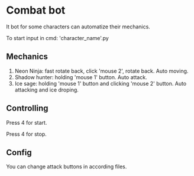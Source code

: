 # Combat bot

It bot for some characters can automatize their mechanics.

To start input in cmd: 'character_name'.py

## Mechanics
1. Neon Ninja: fast rotate back, click 'mouse 2', rotate back. Auto moving.
2. Shadow hunter: holding 'mouse 1' button. Auto attack.
3. Ice sage: holding 'mouse 1' button and clicking 'mouse 2' button. Auto attacking and ice droping.

## Controlling
Press 4 for start.

Press 4 for stop.

## Config
You can change attack buttons in according files.

